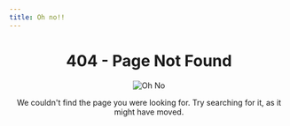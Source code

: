 ```yaml
---
title: Oh no!! 
---
```


# <center> 404 - Page Not Found</center> 

<center> 

![Oh No](https://media.giphy.com/media/PibODdY9C5xiKzmRhW/giphy.gif)

</center> 

<center> We couldn't find the page you were looking for. Try searching for it, as it might have moved. 
</center> 


